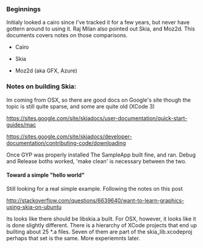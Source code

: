 ### Beginnings
Initialy looked a cairo since I've tracked it for a few years, but never have gottern around to using it.
Raj Milan also pointed out Skia, and Moz2d. This documents covers notes on those comparisons.

* Cairo

* Skia

* Moz2d (aka GFX, Azure)


### Notes on building Skia:
Im coming from OSX, so there are good docs on Google's site though the topic is still quite sparse, and some are quite old (XCode 3)

https://sites.google.com/site/skiadocs/user-documentation/quick-start-guides/mac

https://sites.google.com/site/skiadocs/developer-documentation/contributing-code/downloading

Once GYP was properly installed The SampleApp built fine, and ran. Debug and Release boths worked, 'make clean' is necessary between the two.

#### Toward a simple "hello world"

Still looking for a real simple example. Following the notes on this post

http://stackoverflow.com/questions/6639640/want-to-learn-graphics-using-skia-on-ubuntu

Its looks like there should be libskia.a built. For OSX, however, it looks like it is done slightly different. There is a hierarchy of XCode projects that end up builting about 25 *.a files.  Seven of them are part of the skia_lib.xcodeproj perhaps that set is the same. More experiemnts later.


